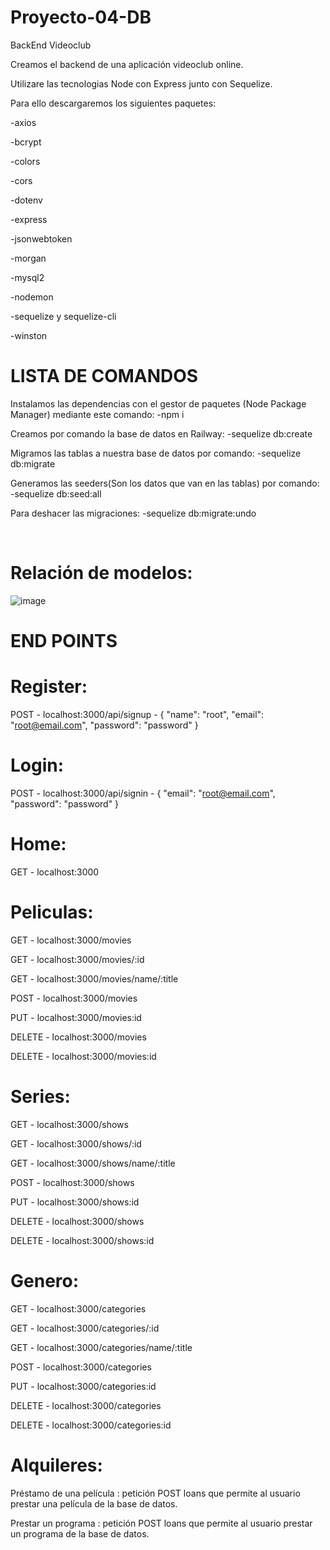 # Proyecto-04-DB
BackEnd Videoclub

Creamos el backend de una aplicación videoclub online.

Utilizare las tecnologias Node con Express junto con Sequelize.

Para ello descargaremos los siguientes paquetes:


  -axios
  
  -bcrypt
  
  -colors
  
  -cors
  
  -dotenv
  
  -express
  
  -jsonwebtoken
  
  -morgan
  
  -mysql2
  
  -nodemon
  
  -sequelize y sequelize-cli
  
  -winston
 

# LISTA DE COMANDOS

Instalamos las dependencias con el gestor de paquetes (Node Package Manager) mediante este comando:
-npm i

Creamos por comando la base de datos en Railway:
-sequelize db:create

Migramos las tablas a nuestra base de datos por comando:
-sequelize db:migrate

Generamos las seeders(Son los datos que van en las tablas) por comando:
-sequelize db:seed:all

Para deshacer las migraciones:
-sequelize db:migrate:undo

<br>

# Relación de modelos:

![image](https://C:\Users\salva\Desktop\modelos-relacionados.png)

# END POINTS

# Register:

POST - localhost:3000/api/signup - { "name": "root", "email": "root@email.com", "password": "password" }

# Login:

POST - localhost:3000/api/signin - { "email": "root@email.com", "password": "password" }

# Home:

GET - localhost:3000

# Peliculas:

GET - localhost:3000/movies

GET - localhost:3000/movies/:id

GET - localhost:3000/movies/name/:title

POST - localhost:3000/movies

PUT - localhost:3000/movies:id

DELETE - localhost:3000/movies

DELETE - localhost:3000/movies:id

# Series:

GET - localhost:3000/shows

GET - localhost:3000/shows/:id

GET - localhost:3000/shows/name/:title

POST - localhost:3000/shows

PUT - localhost:3000/shows:id

DELETE - localhost:3000/shows

DELETE - localhost:3000/shows:id

# Genero:

GET - localhost:3000/categories

GET - localhost:3000/categories/:id

GET - localhost:3000/categories/name/:title

POST - localhost:3000/categories

PUT - localhost:3000/categories:id

DELETE - localhost:3000/categories

DELETE - localhost:3000/categories:id

# Alquileres:

Préstamo de una película : petición POST loans que permite al usuario prestar una película de la base de datos. 

Prestar un programa : petición POST loans que permite al usuario prestar un programa de la base de datos.
